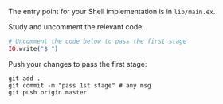 The entry point for your Shell implementation is in `lib/main.ex`.

Study and uncomment the relevant code: 

```elixir
# Uncomment the code below to pass the first stage
IO.write("$ ")
```

Push your changes to pass the first stage:

```
git add .
git commit -m "pass 1st stage" # any msg
git push origin master
```
